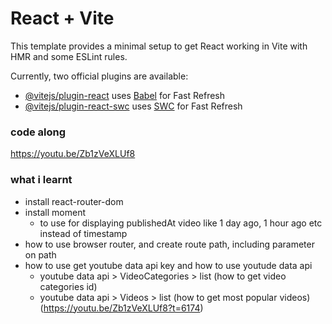 # React + Vite

This template provides a minimal setup to get React working in Vite with HMR and some ESLint rules.

Currently, two official plugins are available:

- [@vitejs/plugin-react](https://github.com/vitejs/vite-plugin-react/blob/main/packages/plugin-react/README.md) uses [Babel](https://babeljs.io/) for Fast Refresh
- [@vitejs/plugin-react-swc](https://github.com/vitejs/vite-plugin-react-swc) uses [SWC](https://swc.rs/) for Fast Refresh

### code along

https://youtu.be/Zb1zVeXLUf8

### what i learnt

- install react-router-dom
- install moment
    - to use for displaying publishedAt video like 1 day ago, 1 hour ago etc instead of timestamp
- how to use browser router, and create route path, including parameter on path
- how to use get youtube data api key and how to use youtude data api
  - youtube data api > VideoCategories > list (how to get video categories id)
  - youtube data api > Videos > list (how to get most popular videos) (https://youtu.be/Zb1zVeXLUf8?t=6174)
